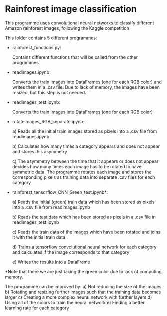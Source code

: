 # Rainforest image classification
This programme uses convolutional neural networks to classify different Amazon rainforest images, following the Kaggle competition

This folder contains 5 different programmes:

* rainforest_functions.py: 

    Contains different functions that will be called from the other programmes

* readimages.ipynb: 

    Converts the train images into DataFrames (one for each RGB color) and writes them in a .csv file. Due to lack of memory, the images have been resized, but this step is not needed.

* readimages_test.ipynb: 

    Converts the train images into DataFrames (one for each RGB color)

* rotateimages_RGB_separate.ipynb: 

    a) Reads all the initial train images stored as pixels into a .csv file from readimages.ipynb
    
    b) Calculates how many times a category appears and does not appear and stores this asymmetry
    
    c) The asymmetry between the time that it appears or does not appear decides how many times each image has to be rotated to have symmetric data. The programme rotates each image and stores the corresponding pixels as training data into separate .csv files for each category
    

* rainforest_tensorflow_CNN_Green_test.ipynb*: 

    a) Reads the initial (green) train data which has been stored as pixels into a .csv file from readimages.ipynb
    
    b) Reads the test data which has been stored as pixels in a .csv file in readimages_test.ipynb
    
    c) Reads the train data of the images which have been rotated and joins it with the initial train data
    
    d) Trains a tensorflow convolutional neural network for each category and calculates if the image corresponds to that category
    
    e) Writes the results into a DataFrame




*Note that there we are just taking the green color due to lack of computing memory.

The programme can be improved by:
    a) Not reducing the size of the images
    b) Rotating and resizing further images such that the training data becomes larger
    c) Creating a more complex neural network with further layers
    d) Using all of the colors to train the neural network
    e) Finding a better learning rate for each category
